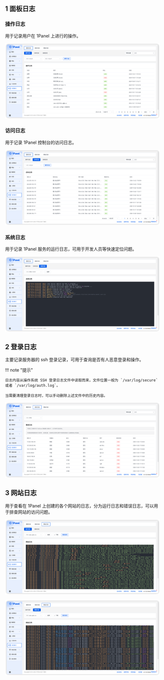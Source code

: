 ## 1 面板日志

### 操作日志

用于记录用户在 1Panel 上进行的操作。

![面板日志-操作日志](../img/logs/面板日志-操作日志.png)

### 访问日志

用于记录 1Panel 控制台的访问日志。

![面板日志-访问日志](../img/logs/面板日志-访问日志.png)

### 系统日志

用于记录 1Panel 服务的运行日志，可用于开发人员等快速定位问题。

![面板日志-系统日志](../img/logs/面板日志-系统日志.png)

## 2 登录日志

主要记录服务器的 ssh 登录记录，可用于查询是否有人恶意登录和操作。

!!! note "提示"

    日志内容从操作系统 SSH 登录日志文件中读取而来，文件位置一般为 `/var/log/secure` 或者 `/var/log/auth.log`。

    当需要清理登录日志时，可以手动删除上述文件中的历史内容。

![登录日志](../img/logs/登录日志.png)

## 3 网站日志

用于查看在 1Panel 上创建的各个网站的日志，分为运行日志和错误日志，可以用于排查网站的访问问题。

![img.png](../img/logs/网站日志-运行日志.png)

![img.png](../img/logs/网站日志-错误日志.png)